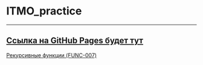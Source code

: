 # ITMO_practice
---
[Ссылка на GitHub Pages будет тут](https://kubasovainna.github.io/ITMO_ptactice/)
---
[Рекурсивные функции (FUNC-007)](https://kodaktor.ru/?!=__func_ab68a)
